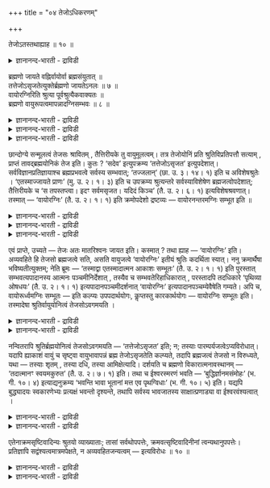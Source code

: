 +++
title = "०४ तेजोऽधिकरणम्"

+++

तेजोऽतस्तथाह्याह ॥ १० ॥  
<details><summary>ज्ञानानन्द-भारती - द्राविडी</summary>

तेजोअदस्तदाह्याह ॥ १० ॥
</details>

ब्रह्मणो जायते वह्निर्वायोर्वा ब्रह्मसंयुतात् ॥  
तत्तेजोऽसृजतेत्युक्तेर्ब्रह्मणो जायतेऽनलः ॥ ७ ॥  
वायोरग्निरिति श्रुत्या पूर्वश्रुत्यैकवाक्यतः ॥  
ब्रह्मणो वायुरूपत्वमापन्नादग्निसम्भवः ॥ ८ ॥  
<details><summary>ज्ञानानन्द-भारती - द्राविडी</summary>

--वैयासिग न्यायमाला
</details>

<details><summary>ज्ञानानन्द-भारती - द्राविडी</summary>

तेजस् पिरह्मत्तिऩिडत्तिलिरुन्दु उण्डागिऱदा? अल्लदु, पिरह्मत्तुडऩ् सेर्न्द वायुविऩिडमिरुन्दा? अदु (पिरह्मम्) तेजसै स्रुष्टित्तदु ऎऩ्ऱु सॊल्लियिरुप्प 'ताल्,पिरह्मत्तिऩिडमिरुन्दु तेजस् उण्डागिऱदु।
</details>

<details><summary>ज्ञानानन्द-भारती - द्राविडी</summary>

"वायुविलिरुन्दु अक्ऩि" ऎऩ्ऱ वाक्कियत्तिऩाल् मुन्दिऩ सुरुदियुडऩ् ऒरे वाक्कियमायिरुप्पदाल्, वायु रूबत्तैय टैन्दिरुक्कुम् पिरह्मत्तिऩिडम् इरुन्दु तेजसुक्कु उत्पत्ति।
</details>

छान्दोग्ये सन्मूलत्वं तेजसः श्रावितम् , तैत्तिरीयके तु वायुमूलत्वम्। तत्र तेजोयोनिं प्रति श्रुतिविप्रतिपत्तौ सत्याम् , प्राप्तं तावद्ब्रह्मयोनिकं तेज इति। कुतः ? ‘सदेव’ इत्युपक्रम्य ‘तत्तेजोऽसृजत’ इत्युपदेशात्। सर्वविज्ञानप्रतिज्ञायाश्च ब्रह्मप्रभवत्वे सर्वस्य सम्भवात्; ‘तज्जलान्’ (छा. उ. ३। १४। १) इति च अविशेषश्रुतेः । ‘एतस्माज्जायते प्राणः’ (मु. उ. २। १। ३) इति च उपक्रम्य श्रुत्यन्तरे सर्वस्याविशेषेण ब्रह्मजत्वोपदेशात्; तैत्तिरीयके च ‘स तपस्तप्त्वा। इदꣳ सर्वमसृजत। यदिदं किञ्च’ (तै. उ. २। ६। १) इत्यविशेषश्रवणात्। तस्मात् — ‘वायोरग्निः’ (तै. उ. २। १। १) इति क्रमोपदेशो द्रष्टव्यः — वायोरनन्तरमग्निः सम्भूत इति ॥

<details><summary>ज्ञानानन्द-भारती - द्राविडी</summary>

(तेजस् पिरह्मत्तिलिरुन्दु उण्डागिऱदा अल्लदु वायुविलिरुन्दु उण्डागिऱदा ऎऩ्ऱु सन्देहम्। सान्दोक्य सुरुदियिल् सत्रूबमाऩ पिरह्मम् तेजस्सै सिरुष्टित्तदु ऎऩ्ऱु सॊल्लियिरुप्पदालुम् वेऱु पल सुरुदिगळिल् पिरबञ्जम् मुऴुवदुम् पिरह्मत्तिलिरुन्दु उण्डाऩदाग सॊल्लियिरुप्पदालुम् तेजस्सिऱ्कु पिरह्मम्दाऩ् कारणम्। वायु कारणमल्ल ऎऩ्ऱु पूर्वबक्षम्। पिरह्मत्तैक् कारणमागच् चॊऩ्ऩाल्दाऩ् पिरह्मत्तै अऱिन्दाल् ऎल्लाम् अऱिन्ददाग आगुम् ऎऩ्ऱ पिरदिक्ञै अर्त्तमुळ्ळदाग आगुम्। मेलुम् पिरबञ्जत्तिलुळ्ळ ऎल्ला वस्तुक्कळुम् कल्बिदमाऩदाल् सत्यमाऩ पिरह्मम्दाऩ् अदिष्टा ऩमाग, उबादाऩगारणमाग इरुक्कमुडियुमे तविर कल्बिदमाऩ वायु कल्बिदमाऩ तेजस्सुक्कु अदिष्टा ऩमाग मुडियादु। hfjh।;'\[;l;;' ऎऩ्ऱ सुरुदिक्कु वायुविलिरुन्दु अक्ऩि उण्डायिऱ्ऱु ऎऩ्ऱु अर्त्तमल्ल। पिरह्मम् वायुविऱ्कुप् पिऱगु अक्ऩियै सिरुष्टित्तदु ऎऩ्ऱु किरमत्तैत्ताऩ् अन्द सुरुदि काट्टुगिऱदु ऎऩ्बदु पूर्वबक्षियिऩ् अबिप्पिरायम्।
</details>

<details><summary>ज्ञानानन्द-भारती - द्राविडी</summary>

वायो: ऎऩ्ऱ पञ्जमिक्कु उबादाऩ कारणम् ऎऩ्ऱु ताऩ् पॊरुळ्। किरमत्तै काट्टुवदाग सॊल्ल मुडियादु। वायु विवर्दोबादाऩमागाविट्टालुम् परिणामि उबादाऩमागलाम्। परम्बरैयागवुम् नेरागवुम् पिरह्मत् तिलिरुन्दु उण्डाऩदु ऎऩ्बदैत्ताऩ् मऱ्ऱ सुरुदिगळ् काट्टुगिऩ्ऱऩ। वायु रूबत्तैयडैन्द पिरह्मत् तिलिरुन्दु तेजस् उण्डायिऱ्ऱु ऎऩ्ऱु अर्त्तम् सॊऩ्ऩोमाऩाल् नेराग वायुविलिरुन्दु उण्डाऩ तेजस्सै पिरह्म कार्यमागवुम् सॊल्ललाम्। सर्वविज्ञाऩ पिरदिक्ञैक्कुम् विरोदमिल्लै। ऎल्ला सुरुदिगळैयुम् ऒऩ्ऱुबडुत्ति कवऩित्तोमाऩाल् वायुविलिरुन्दु तेजस् उण्डायिऱ्ऱु ऎऩ्बदु तॆरियवरुम्)।
</details>

<details><summary>ज्ञानानन्द-भारती - द्राविडी</summary>

पूर्वबक्षम्: सान्दोक्यत्तिल् तेजसुक्कु सत्वस्तुवैक् कारणमायुडैय तऩ्मै सॊल्लप् पट्टिरुक्किऱदु। तैत्तिरीयत्तिलो वायुवैक् कारणमा युडैय तऩ्मै। इव्विदम् तेजसिऩ् कारणत्तैप्पऱ्ऱि सुरुदिगळुक्कुळ् विरोदम् एऱ्पडुगैयिल्, पिरह्मत्तैक् कारणमायुडैयदु तेजस् ऎऩ्बदुदाऩ् पॊरुत्तम्। एऩ्? “सत्तागवे” ऎऩ्ऱु आरम्बित्तु “अदु तेजसै स्रुष्टित्तदु” ऎऩ्ऱु उबदेसमिरुप्पदाल्; ऎल्लावऱ् ऱिऱ्कुम् पिरह्मत्तिलिरुन्दु उण्डागुम् तऩ्मै यिरुन्दाल् ऎल्लावऱ्ऱैयुम् अऱिवदु ऎऩ्ऱ पिरदिक्ञैयुम् सम्बविक्कुमादलाल्; 'अदिलिरुन्दु उण्डागि, अदिल् लयित्तु, अदिऩाल् जीवित्तिरुक्किऱ” (सान्। III-१४-१) ऎऩ्ऱु वित्तियासमऩ्ऩियिल् सॊल्लि यिरुप्पदालुम् "इदिलिरुन्दु पिराणऩ् उण्डागिऱदु” (मुण्डग ।II-१-३) ऎऩ्ऱु आरम्बित्तु वेऱु सुरुदियिल् वित्तियासमऩ्ऩियिल् ऎल्लावऱ्ऱिऱ्कुम् पिरह्मत् तिलिरुन्दु उण्डागुम् तऩ्मै उबदेसित्तिरुप्पदालुम् ; तैत्तिरीयत्तिलुम् ‘अवर् आलोसऩै सॆय्दु ऎदुवॆल्लाम् उण्डो, इदु ऎल्लावऱ्ऱैयुम् स्रुष्टित्तार्" (तैत्तिरीय। II।६-१) ऎऩ्ऱु वित्तियास मऩ्ऩियिल् सॊल्लियिरुप्पदालुम्, आगैयाल् “वायुवुक्कुप्पिऩ् अक्ऩि” ऎऩ्ऱु वरिसै उबदेसिक्कप् पट्टदाग अऱियवेण्डुम् ; वायुवुक्कु अडुत्ताऱ्पोल अक्ऩि उण्डायिऱ्ऱु, ऎऩ्ऱु।
</details>

एवं प्राप्ते, उच्यते — तेजः अतः मातरिश्वनः जायत इति। कस्मात् ? तथा ह्याह — ‘वायोरग्निः’ इति। अव्यवहिते हि तेजसो ब्रह्मजत्वे सति, असति वायुजत्वे ‘वायोरग्निः’ इतीयं श्रुतिः कदर्थिता स्यात्। ननु क्रमार्थैषा भविष्यतीत्युक्तम्; नेति ब्रूमः — ‘तस्माद्वा एतस्मादात्मन आकाशः सम्भूतः’ (तै. उ. २। १। १) इति पुरस्तात् सम्भवत्यपादानस्य आत्मनः पञ्चमीनिर्देशात् , तस्यैव च सम्भवतेरिहाधिकारात् , परस्तादपि तदधिकारे ‘पृथिव्या ओषधयः’ (तै. उ. २। १। १) इत्यपादानपञ्चमीदर्शनात् ‘वायोरग्निः’ इत्यपादानपञ्चम्येवैषेति गम्यते। अपि च, वायोरूर्ध्वमग्निः सम्भूतः — इति कल्प्यः उपपदार्थयोगः, कॢप्तस्तु कारकार्थयोगः — वायोरग्निः सम्भूतः इति। तस्मादेषा श्रुतिर्वायुयोनित्वं तेजसोऽवगमयति ।

<details><summary>ज्ञानानन्द-भारती - द्राविडी</summary>

सित्तान्दम्: इव्विदम् एऱ्पडुम् पोदु सॊल्लप्पडुगिऱदु, तेजस् इदिलिरुन्दु, वायुविऩिड मिरुन्दु उण्डागिऱदु ऎऩ्ऱु। ऎदिऩाल्? अप्पडियल्लवा “वायुविलिरुन्दु अक्ऩि” ऎऩ्ऱु सॊल्गिऱदु। तेजसिऱ्कु पिरह्मत्तिलिरुन्दु उण्डागुम् तऩ्मै तळ्ळियिरामल् नेराग इरुन्दु वायुविलिरुन्दु उण्डाऩदु ऎऩ्बदु इरामलिरुन्दाल् "वायुविलिरुन्दु अक्ऩि” ऎऩ्ऱ इन्द सुरुदि पीडिक्कप्पट्टदाग आगुम्।
</details>

<details><summary>ज्ञानानन्द-भारती - द्राविडी</summary>

इदु वरिसैयैच् चॊल्वदऱ्काग इरुक्कला मॆऩ्ऱु सॊल्लप्पट्टदेयॆऩ्ऱाल्, अप्पडियल्ल ऎऩ्गिऱोम्। “अन्द इन्द आत्माविडमिरुन्दे आगासम् उण्डायिऱ्ऱु” (तैत्तिरीय II। १-१) ऎऩ्ऱु मुदलिल् उण्डागिऱदु ऎऩ्ऱ क्रियैयिल् अबादाऩमायुळ्ळ आत्मावै ऐन्दाम् वेऱ्ऱुमैयाल् कुऱिप्पिट्टिरुप् पदाल्, अन्द उण्डावदिऱ्के इङ्गेयुम् पिरगरणमायि रुप्पदालुम्, अन्दप् पिरगरणत्तिल् पिऩ्ऩालेयुम् ‘पिरुदिवीयिलिरुन्दु ओषदिगळ्' (तैत्। II; १-१) ऎऩ्ऱु अबादाऩमॆऩ्ऱ अर्त्तत्तिलेये ऐन्दाम् वेऱ्ऱुमै काण्बदालुम्, “वायुविलिरुन्दु अक्ऩि” ऎऩ्बदिलुम्इदु अबादाऩ पञ्जमीदाऩ् ऎऩ्ऱु तॆरिगिऱदु। मेलुम्, वायुविऱ्कु पिऩ्ऩाल् अक्ऩि उण्डायिऱ्ऱु ऎऩ्ऱु ऒट्टुवार्त्तैयिऩ् अर्त्तत्तिऩ् सेर्क्कै कल्बिक्कप्पड वेण्डियदागिऱदु ; वायुविलिरुन्दु अक्ऩि उण्डायिऱ्ऱु ऎऩ्ऱ वेऱ्ऱुमैयिऩ् अर्त्तत्तिऩ् सेर्क्कैयो एऱ्पट्टेयिरुक्किऱदु। आगैयाल् इन्द सुरुदि तेजसिऱ्कु वायुवैक् कारणमायुडैय तऩ्मैयै अऱिविक्किऱदु।
</details>

नन्वितरापि श्रुतिर्ब्रह्मयोनित्वं तेजसोऽवगमयति — ‘तत्तेजोऽसृजत’ इति; न; तस्याः पारम्पर्यजत्वेऽप्यविरोधात्। यदापि ह्याकाशं वायुं च सृष्ट्वा वायुभावापन्नं ब्रह्म तेजोऽसृजतेति कल्प्यते, तदापि ब्रह्मजत्वं तेजसो न विरुध्यते, यथा — तस्याः शृतम् , तस्या दधि, तस्या आमिक्षेत्यादि। दर्शयति च ब्रह्मणो विकारात्मनावस्थानम् — ‘तदात्मानꣳ स्वयमकुरुत’ (तै. उ. २। ७। १) इति। तथा च ईश्वरस्मरणं भवति — ‘बुद्धिर्ज्ञानमसंमोहः’ (भ. गी. १०। ४) इत्याद्यनुक्रम्य ‘भवन्ति भावा भूतानां मत्त एव पृथग्विधाः’ (भ. गी. १०। ५) इति। यद्यपि बुद्ध्यादयः स्वकारणेभ्यः प्रत्यक्षं भवन्तो दृश्यन्ते, तथापि सर्वस्य भावजातस्य साक्षात्प्रणाड्या वा ईश्वरवंश्यत्वात् ।

<details><summary>ज्ञानानन्द-भारती - द्राविडी</summary>

"अदु तेजसै स्रुष्टित्तदु" ऎऩ्ऱु वेऱु सुरुदि पिरह्मत्तिलिरुन्दु उण्डागुम् तऩ्मैयै तेजसिऱ्कु अऱिविक्किऱदेयॆऩ्ऱाल्, अप्पडियल्ल, अदऱ्कु परम्बरैयाय् उण्डाऩालुम्गूड विरोदमिल्ला तदिऩाल्। आगासत्तैयुम्, वायुवैयुम् स्रुष्टित्तु विट्टु, वायु स्वरूबत्तैयडैन्दुळ्ळ पिरह्मम् तेजसै स्रुष्टित्तदु ऎऩ्ऱु कल्बित्ताल्, अप्पॊऴुदुम्गूड तेजसिऱ्कु पिरह्मत्तिलिरुन्दु उण्डागुम् तऩ्मै विरुत्तप्पडविल्लै ; “अदिलिरुन्दु (पसुविलिरुन्दु) काय्च्चिऩबाल्, अदिलिरुन्दु तयिर्, अदिलिरुन्दु आमिक्षै" ऎऩ्बदु मुदलियदु पोल।
</details>

<details><summary>ज्ञानानन्द-भारती - द्राविडी</summary>

पिरह्मत्तिऱ्कु विगार स्वरूबमागविरुक्कुम् तऩ्मैयैयुम् अदु तऩ्ऩै ताऩे स्रुष्टित्तुक् कॊण्डदु” (तैत्तिरीय। II ; ७-१) ऎऩ्बदु काट्टुगिऱदु। अप्पडिये ईसुवरऩ् स्मरिप्पदुमिरुक्किऱदु, "पुत्ति, ञाऩम्, मोहमिल्लामै" ऎऩ्ऱु आरम्बित्तु “पिराणिगळुडैय पलविदमाऩ निलैगळ् ऎऩ्ऩिडत्ति लिरुन्दे एऱ्पडुगिऩ्ऱऩ" (कीदै। X ; ४-५) ऎऩ्ऱु। पुत्ति मुदलियवैगळ् तङ्गळ् तङ्गळ् कारणङ्गळिलिरुन्दु एऱ्पडुवदाग पिरत्यक्षमाग पार्क्कप्पट्टबोदिलुम्, उण्डागुम् वस्तु समूहम् ऎल्लामे साक्षात्तागवो परम्बरैयागवो ईसुवरऩिडमिरुन्दु उण्डाऩदाल्।
</details>

एतेनाक्रमसृष्टिवादिन्यः श्रुतयो व्याख्याताः; तासां सर्वथोपपत्तेः, क्रमवत्सृष्टिवादिनीनां त्वन्यथानुपपत्तेः। प्रतिज्ञापि सद्वंश्यत्वमात्रमपेक्षते, न अव्यवहितजन्यत्वम् — इत्यविरोधः ॥ १० ॥

<details><summary>ज्ञानानन्द-भारती - द्राविडी</summary>

इदिऩाल् वरिसैयाग स्रुष्टियैच् चॊल्लाद सुरुदिगळुम् वियाक्याऩम् सॆय्यप्पट्टुविट्टऩ। अवै ऎप्पडियुम् पॊरुन्दुमाऩदिऩाल्; वरिसैयाग स्रुष्टियै सॊल्गिऱ सुरुदिगळुक्को वेऱुविदमाय् पॊरुन्दाददिऩाल्।
</details>

<details><summary>ज्ञानानन्द-भारती - द्राविडी</summary>

पिरदिक्ञैयुम् सत्तिऩ् वंसत्तिल् उण्डावदै मात्तिरम् अबेक्षिक्किऱदे तविर, इडैयऩ्ऩियिल् उण्डागुम् तऩ्मैयै अबेक्षिक्कविल्लै, ऎऩ्बदिऩाल् विरोदमिल्लै।
</details>

